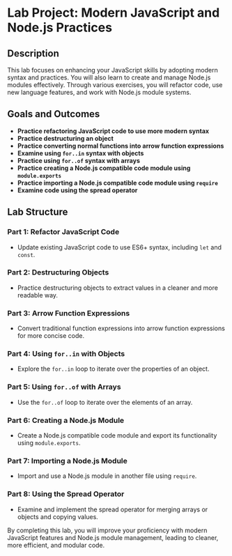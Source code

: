# Lab Project: Modern JavaScript and Node.js Practices

## Description

This lab focuses on enhancing your JavaScript skills by adopting modern syntax and practices. You will also learn to create and manage Node.js modules effectively. Through various exercises, you will refactor code, use new language features, and work with Node.js module systems.

## Goals and Outcomes

- **Practice refactoring JavaScript code to use more modern syntax**
- **Practice destructuring an object**
- **Practice converting normal functions into arrow function expressions**
- **Examine using `for..in` syntax with objects**
- **Practice using `for..of` syntax with arrays**
- **Practice creating a Node.js compatible code module using `module.exports`**
- **Practice importing a Node.js compatible code module using `require`**
- **Examine code using the spread operator**

## Lab Structure

### Part 1: Refactor JavaScript Code

- Update existing JavaScript code to use ES6+ syntax, including `let` and `const`.

### Part 2: Destructuring Objects

- Practice destructuring objects to extract values in a cleaner and more readable way.

### Part 3: Arrow Function Expressions

- Convert traditional function expressions into arrow function expressions for more concise code.

### Part 4: Using `for..in` with Objects

- Explore the `for..in` loop to iterate over the properties of an object.

### Part 5: Using `for..of` with Arrays

- Use the `for..of` loop to iterate over the elements of an array.

### Part 6: Creating a Node.js Module

- Create a Node.js compatible code module and export its functionality using `module.exports`.

### Part 7: Importing a Node.js Module

- Import and use a Node.js module in another file using `require`.

### Part 8: Using the Spread Operator

- Examine and implement the spread operator for merging arrays or objects and copying values.

By completing this lab, you will improve your proficiency with modern JavaScript features and Node.js module management, leading to cleaner, more efficient, and modular code.
